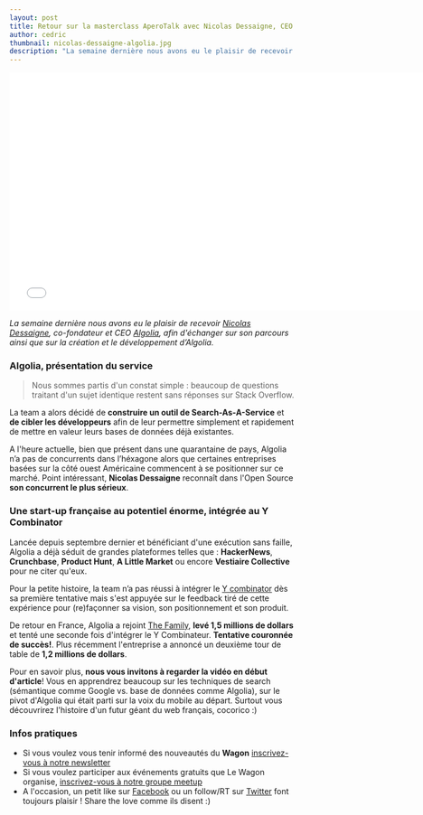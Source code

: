 ```yaml
---
layout: post
title: Retour sur la masterclass AperoTalk avec Nicolas Dessaigne, CEO Algolia
author: cedric
thumbnail: nicolas-dessaigne-algolia.jpg
description: "La semaine dernière nous avons eu le plaisir de recevoir Nicolas Dessaigne, co-fondateur et CEO Algolia, afin d'échanger sur son parcours ainsi que sur la création et le développement d’Algolia."
---
```


<div class="video-wrapper"><iframe width="750" height="422" src="//www.youtube.com/embed/5ZpwR3VuT50?rel=0&amp;showinfo=0" frameborder="0" allowfullscreen></iframe></div>

*La semaine dernière nous avons eu le plaisir de recevoir [Nicolas Dessaigne](https://www.twitter.com/dessaigne), co-fondateur et CEO [Algolia](https://www.algolia.com/), afin d'échanger sur son parcours ainsi que sur la création et le développement d’Algolia.*

### Algolia, présentation du service

> Nous sommes partis d'un constat simple : beaucoup de questions traitant d'un sujet identique restent sans réponses sur Stack Overflow.

La team a alors décidé de **construire un outil de Search-As-A-Service** et **de cibler les développeurs** afin de leur permettre simplement et rapidement de mettre en valeur leurs bases de données déjà existantes.

A l'heure actuelle, bien que présent dans une quarantaine de pays, Algolia n’a pas de concurrents dans l’héxagone alors que certaines entreprises basées sur la côté ouest Américaine commencent à se positionner sur ce marché. Point intéressant, **Nicolas Dessaigne** reconnaît dans l'Open Source **son concurrent le plus sérieux**.

### Une start-up française au potentiel énorme, intégrée au Y Combinator

Lancée depuis septembre dernier et bénéficiant d'une exécution sans faille, Algolia a déjà séduit de grandes plateformes telles que : **HackerNews**, **Crunchbase**, **Product Hunt**, **A Little Market** ou encore **Vestiaire Collective** pour ne citer qu'eux.

Pour la petite histoire, la team n’a pas réussi à intégrer le [Y combinator](http://www.ycombinator.com/) dès sa première tentative mais s'est appuyée sur le feedback tiré de cette expérience pour (re)façonner sa vision, son positionnement et son produit.

De retour en France, Algolia a rejoint [The Family](http://www.thefamily.co/), **levé 1,5 millions de dollars** et tenté une seconde fois d'intégrer le Y Combinateur. **Tentative couronnée de succès!**. Plus récemment l'entreprise a annoncé un deuxième tour de table de **1,2 millions de dollars**.

Pour en savoir plus, **nous vous invitons à regarder la vidéo en début d'article**! Vous en apprendrez beaucoup sur les techniques de search (sémantique comme Google vs. base de données comme Algolia), sur le pivot d'Algolia qui était parti sur la voix du mobile au départ. Surtout vous découvrirez l'histoire d'un futur géant du web français, cocorico :)

### Infos pratiques

- Si vous voulez vous tenir informé des nouveautés du **Wagon** [inscrivez-vous à notre newsletter](http://www.lewagon.org/)
- Si vous voulez participer aux événements gratuits que Le Wagon organise, [inscrivez-vous à notre groupe meetup](http://www.meetup.com/Le-Wagon-Paris-Coding-Station/)
- A l'occasion, un petit like sur [Facebook](https://www.facebook.com/lewagonformation) ou un follow/RT sur [Twitter](https://www.twitter.com/lewagonparis) font toujours plaisir ! Share the love comme ils disent :)
